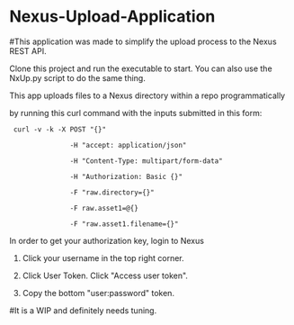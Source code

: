 # Nexus-Upload-Application

#This application was made to simplify the upload process to the Nexus REST API.

Clone this project and run the executable to start. You can also use the NxUp.py script to do the same thing.

This app uploads files to a Nexus directory within a repo programmatically

by running this curl command with the inputs submitted in this form:

 

     curl -v -k -X POST "{}"

                   -H "accept: application/json"

                   -H "Content-Type: multipart/form-data"

                   -H "Authorization: Basic {}"

                   -F "raw.directory={}"

                   -F raw.asset1=@{}

                   -F "raw.asset1.filename={}"

 

In order to get your authorization key, login to Nexus

 

1. Click your username in the top right corner.

2. Click User Token. Click "Access user token".

3. Copy the bottom "user:password" token.

#It is a WIP and definitely needs tuning.
